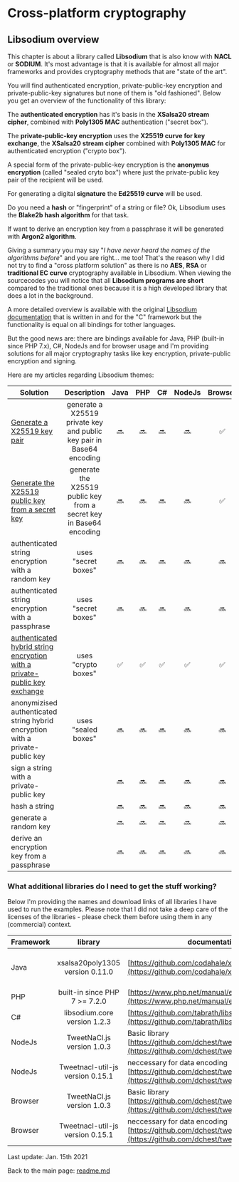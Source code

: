 # Cross-platform cryptography

## Libsodium overview

This chapter is about a library called **Libsodium** that is also know with **NACL** or **SODIUM**. It's most advantage is that it is available for almost all major frameworks and provides cryptography methods that are "state of the art".

You will find authenticated encryption, private-public-key encryption and private-public-key signatures but none of them is "old fashioned". Below you get an overview of the functionality of this library:

The **authenticated encryption** has it's basis in the **XSalsa20 stream cipher**, combined with **Poly1305 MAC** authentication ("secret box"). 

The **private-public-key encryption** uses the **X25519 curve for key exchange**, the **XSalsa20 stream cipher** combined with **Poly1305 MAC** for authenticated encryption ("crypto box").

A special form of the private-public-key encryption is the **anonymus encryption** (called "sealed cryto box") where just the private-public key pair of the recipient will be used.

For generating a digital **signature** the **Ed25519 curve** will be used.

Do you need a **hash** or "fingerprint" of a string or file? Ok, Libsodium uses the **Blake2b hash algorithm** for that task.

If want to derive an encryption key from a passphrase it will be generated with **Argon2 algorithm**.

Giving a summary you may say "*I have never heard the names of the algorithms before*" and you are right... me too! That's the reason why I did not try to find a "cross platform solution" as there is no **AES**, **RSA** or **traditional EC curve** cryptography available in Libsodium. When viewing the sourcecodes you will notice that all **Libsodium programs are short** compared to the traditional ones because it is a high developed library that does a lot in the background.

A more detailed overview is available with the original [Libsodium documentation](https://doc.libsodium.org/) that is written in and for the "C" framework but the functionality is equal on all bindings for tother languages.

But the good news are: there are bindings available for Java, PHP (built-in since PHP 7.x), C#, NodeJs and for browser usage and I'm providing solutions for all major cryptography tasks like key encryption, private-public encryption and signing.

Here are my articles regarding Libsodium themes:

| Solution | Description | Java | PHP | C# | NodeJs | Browser
| ------ | :------: | :--: |:--: |:--: |:--: |:--: |
[Generate a X25519 key pair](x25519_key_generation.md) | generate a X25519 private key and public key pair in Base64 encoding | :soon: | :soon: |  :soon: |  :soon: |  :white_check_mark: |  
[Generate the X25519 public key from a secret key](x25519_public_key_generation.md) | generate the X25519 public key from a secret key in Base64 encoding |  :soon: |  :soon: |  :soon: |  :soon: |  :white_check_mark: |  
authenticated string encryption with a random key | uses "secret boxes" | :soon: |  :soon: |  :soon: |  :soon: |  :soon: |  
authenticated string encryption with a passphrase | uses "secret boxes" | :soon: |  :soon: |  :soon: |  :soon: |  :soon: |  
[authenticated hybrid string encryption with a private-public key exchange](libsodium_cryptobox_encryption_string.md) | uses "crypto boxes" | :white_check_mark: |  :white_check_mark: |  :white_check_mark: |  :white_check_mark: |  :white_check_mark: |  
anonymizised authenticated string hybrid encryption with a private-public key | uses "sealed boxes" | :soon: |  :soon: |  :soon: |  :soon: |  :soon: |  
sign a string with a private-public key |  | :soon: |  :soon: |  :soon: |  :soon: |  :soon: | 
hash a string |  | :soon: |  :soon: |  :soon: |  :soon: |  :soon: |  
generate a random key |  | :soon: |  :soon: |  :soon: |  :soon: |  :soon: |  
derive an encryption key from a passphrase |  | :soon: |  :soon: |  :soon: |  :soon: |  :soon: |  

### What additional libraries do I need to get the stuff working?

Below I'm providing the names and download links of all libraries I have used to run the examples. Please note that I did not take a deep care of the licenses of the libraries - please check them before using them in any (commercial) context.

| Framework | library | documentation | source and download link
| ------ | :------: | -- | -- |
| Java |  xsalsa20poly1305 version 0.11.0 |  [https://github.com/codahale/xsalsa20poly1305](https://github.com/codahale/xsalsa20poly1305)] | Github: [https://github.com/codahale/xsalsa20poly1305](https://github.com/codahale/xsalsa20poly1305)  Maven: [https://mvnrepository.com/artifact/com.codahale/xsalsa20poly1305](https://mvnrepository.com/artifact/com.codahale/xsalsa20poly1305) |
| PHP | built-in since PHP 7 >= 7.2.0 | [https://www.php.net/manual/en/book.sodium.php](https://www.php.net/manual/en/book.sodium.php) | GitHub:  [https://github.com/paragonie/pecl-libsodium-doc](https://github.com/paragonie/pecl-libsodium-doc)  |
| C# | libsodium.core version 1.2.3 | [https://github.com/tabrath/libsodium-core](https://github.com/tabrath/libsodium-core) | NuGet: [https://www.nuget.org/packages/Sodium.Core/](https://www.nuget.org/packages/Sodium.Core/) |
| NodeJs | TweetNaCl.js version 1.0.3 | Basic library  [https://github.com/dchest/tweetnacl-js](https://github.com/dchest/tweetnacl-js) | [https://github.com/dchest/tweetnacl-js](https://github.com/dchest/tweetnacl-js). |
| NodeJs | Tweetnacl-util-js version 0.15.1 | neccessary for data encoding [https://github.com/dchest/tweetnacl-util-js](https://github.com/dchest/tweetnacl-util-js) | [https://github.com/dchest/tweetnacl-util-js](https://github.com/dchest/tweetnacl-util-js)
| Browser | TweetNaCl.js version 1.0.3 | Basic library  [https://github.com/dchest/tweetnacl-js](https://github.com/dchest/tweetnacl-js) | [https://github.com/dchest/tweetnacl-js](https://github.com/dchest/tweetnacl-js). My programs are tested with  [nacl.min.js](https://github.com/dchest/tweetnacl-js/blob/master/nacl.min.js) |
| Browser | Tweetnacl-util-js version 0.15.1 | neccessary for data encoding [https://github.com/dchest/tweetnacl-util-js](https://github.com/dchest/tweetnacl-util-js) | [https://github.com/dchest/tweetnacl-util-js](https://github.com/dchest/tweetnacl-util-js) I used this file: [nacl-util.js](https://github.com/dchest/tweetnacl-util-js/blob/master/nacl-util.js)

Last update: Jan. 15th 2021

Back to the main page: [readme.md](../readme.md)

